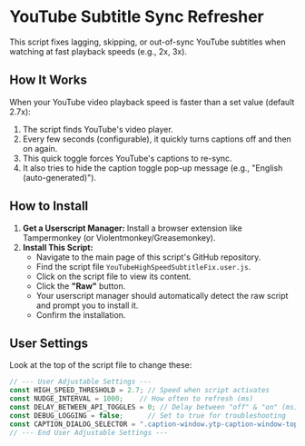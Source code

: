 # YouTube Subtitle Sync Refresher

This script fixes lagging, skipping, or out-of-sync YouTube subtitles when watching at fast playback speeds (e.g., 2x, 3x).

## How It Works

When your YouTube video playback speed is faster than a set value (default 2.7x):
1.  The script finds YouTube's video player.
2.  Every few seconds (configurable), it quickly turns captions off and then on again.
3.  This quick toggle forces YouTube's captions to re-sync.
4.  It also tries to hide the caption toggle pop-up message (e.g., "English (auto-generated)").

## How to Install

1.  **Get a Userscript Manager:** Install a browser extension like Tampermonkey (or Violentmonkey/Greasemonkey).
2.  **Install This Script:**
    * Navigate to the main page of this script's GitHub repository.
    * Find the script file `YouTubeHighSpeedSubtitleFix.user.js`.
    * Click on the script file to view its content.
    * Click the **"Raw"** button.
    * Your userscript manager should automatically detect the raw script and prompt you to install it.
    * Confirm the installation.

## User Settings

Look at the top of the script file to change these:

```javascript
// --- User Adjustable Settings ---
const HIGH_SPEED_THRESHOLD = 2.7; // Speed when script activates
const NUDGE_INTERVAL = 1000;    // How often to refresh (ms)
const DELAY_BETWEEN_API_TOGGLES = 0; // Delay between "off" & "on" (ms)
const DEBUG_LOGGING = false;      // Set to true for troubleshooting
const CAPTION_DIALOG_SELECTOR = ".caption-window.ytp-caption-window-top"; // CSS for hiding pop-up
// --- End User Adjustable Settings ---
